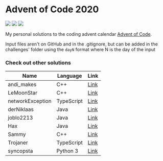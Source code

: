 # Advent of Code 2020

![](https://img.shields.io/badge/Language-Kotlin-orange) ![](https://img.shields.io/badge/days%20completed-23-green) ![](https://img.shields.io/badge/stars%20⭐-46-yellow)

My personal solutions to the coding advent calendar [Advent of Code](https://adventofcode.com/).

Input files aren't on GitHub and in the .gitignore, but can be added in the challenges' folder using the `dayN` format where N is the day of the input

### Check out other solutions

| Name             | Language   | Link                                                     |
| ---------------- | ---------- | -------------------------------------------------------- |
| andi_makes       | C++        | [Link](https://github.com/andi-makes/aoc2020)            |
| LeMoonStar       | C++        | [Link](https://github.com/LeMoonStar/AoC20)              |
| networkException | TypeScript | [Link](https://github.com/networkException/AdventOfCode) |
| derNiklaas       | Java       | [Link](https://github.com/derNiklaas/AoC-2020/)          |
| joblo2213        | Java       | [Link](https://github.com/joblo2213/AdventOfCode2020)    |
| Hax              | Java       | [Link](https://github.com/Schlauer-Hax/advent-of-code)   |
| Sammy            | C++        | [Link](https://github.com/1Turtle/AdventOfCode2020)      |
| Trojaner         | TypeScript | [Link](https://github.com/TrojanerHD/AdventofCode2020)   |
| syncopsta        | Python 3   | [Link](https://github.com/syncopsta/aoc_2020)            |
